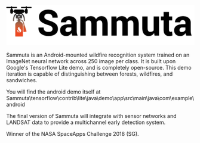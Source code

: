 ![alt text](https://github.com/EXJUSTICE/Sammuta/blob/master/sammuta.jpg)


Sammuta is an Android-mounted wildfire recognition system trained on an ImageNet neural network across 250 image per class.
It is built upon Google's Tensorflow Lite demo, and is completely open-source.
This demo iteration is capable of distinguishing between forests, wildfires, and sandwiches. 

You will find the android demo itself at 
Sammuta\tensorflow\contrib\lite\java\demo\app\src\main\java\com\example\android

The final version of Sammuta will integrate with sensor networks and LANDSAT data to provide a multichannel early detection system.

Winner of the NASA SpaceApps Challenge 2018 (SG).
